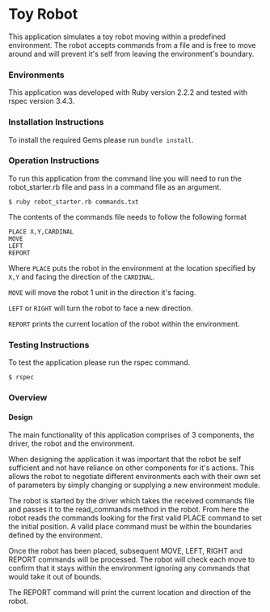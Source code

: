 # Toy Robot
This application simulates a toy robot moving within a predefined environment. The robot accepts commands from a file and is free to move around and will prevent it's self from leaving the environment's boundary.

### Environments
This application was developed with Ruby version 2.2.2 and tested with rspec version 3.4.3.

### Installation Instructions
To install the required Gems please run `bundle install`.

### Operation Instructions
To run this application from the command line you will need to run the robot_starter.rb file and pass in a command file as an argument.

`$ ruby robot_starter.rb commands.txt`

The contents of the commands file needs to follow the following format

```
PLACE X,Y,CARDINAL
MOVE
LEFT
REPORT
```
Where `PLACE` puts the robot in the environment at the location specified by `X,Y` and facing the direction of the `CARDINAL`.

`MOVE` will move the robot 1 unit in the direction it's facing.

`LEFT` or `RIGHT` will turn the robot to face a new direction.

`REPORT` prints the current location of the robot within the environment.

### Testing Instructions
To test the application please run the rspec command.

`$ rspec`


### Overview
#### Design
The main functionality of this application comprises of 3 components, the driver, the robot and the environment.

When designing the application it was important that the robot be self sufficient and not have reliance on other components for it's actions. This allows the robot to negotiate different environments each with their own set of parameters by simply changing or supplying a new environment module.

The robot is started by the driver which takes the received commands file and passes it to the read_commands method in the robot. From here the robot  reads the commands looking for the first valid PLACE command to set the initial position. A valid place command must be within the boundaries defined by the environment.

Once the robot has been placed, subsequent MOVE, LEFT, RIGHT and REPORT commands will be processed. The robot will check each move to confirm that it stays within the environment ignoring any commands that would take it out of bounds.

The REPORT command will print the current location and direction of the robot.
